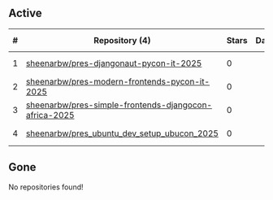 ## Active
| # | Repository (4) | Stars | Dataset | `run` (4) | `containers-run` | Last Modified |
| --- | --- | --- | --- | --- | --- | --- |
| 1 | [sheenarbw/pres-djangonaut-pycon-it-2025](https://github.com/sheenarbw/pres-djangonaut-pycon-it-2025) | 0 |  | :heavy_check_mark: |  | 2025-05-28 10:00:45+00:00 |
| 2 | [sheenarbw/pres-modern-frontends-pycon-it-2025](https://github.com/sheenarbw/pres-modern-frontends-pycon-it-2025) | 0 |  | :heavy_check_mark: |  | 2025-05-25 11:02:01+00:00 |
| 3 | [sheenarbw/pres-simple-frontends-djangocon-africa-2025](https://github.com/sheenarbw/pres-simple-frontends-djangocon-africa-2025) | 0 |  | :heavy_check_mark: |  | 2025-08-09 07:19:21+00:00 |
| 4 | [sheenarbw/pres_ubuntu_dev_setup_ubucon_2025](https://github.com/sheenarbw/pres_ubuntu_dev_setup_ubucon_2025) | 0 |  | :heavy_check_mark: |  | 2025-08-09 07:53:45+00:00 |

## Gone
No repositories found!
